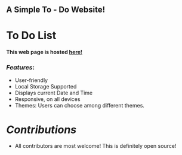 ## A Simple To - Do Website!

# To Do List


#### This web page is hosted [here!](https://to-do-list-unic-29.vercel.app/)


### *Features*:

* User-friendly
* Local Storage Supported
* Displays current Date and Time
* Responsive, on all devices
* Themes: Users can choose among different themes.

# *Contributions*

- All contributors are most welcome! This is definitely open source!
